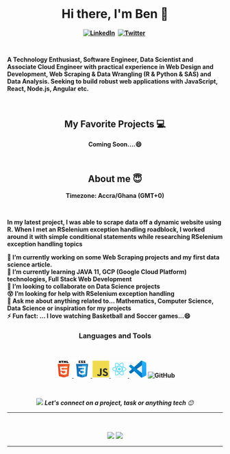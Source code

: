   <p>
  <h1 align="center"><b> Hi there, I'm Ben 👋</h1>
</p>                                          

<p align="center">
<a href="https://https://www.linkedin.com/in/benjaminaboagye"><img src="https://img.shields.io/badge/linkedin-%230077B5.svg?&style=for-the-badge&logo=linkedin&logoColor=white" alt="LinkedIn" /></a>&nbsp;
<a href="https://twitter.com/kkbenjy"><img src="https://img.shields.io/badge/Twitter-1DA1F2?style=for-the-badge&logo=twitter&logoColor=white" alt="Twitter" /></a>&nbsp;
</p>
<br />
<p>A Technology Enthusiast, Software Engineer, Data Scientist and Associate Cloud Engineer with practical experience in Web Design and Development, Web Scraping & Data Wrangling (R & Python & SAS) and Data Analysis. Seeking to build robust web applications with JavaScript, React, Node.js, Angular etc. </p>
<br />

<h2 align="center">My Favorite Projects 💻</h2>
<p align="center">
Coming Soon....😄
</p>
<br />

<h2 align="center">About me 😇</h2>
<p align="center">
Timezone: Accra/Ghana (GMT+0)
</p>
<br />
<p>In my latest project, I was able to scrape data off a dynamic website using R. When I met an RSelenium exception handling roadblock, I worked around it with simple conditional statements while researching RSelenium exception handling topics</p>

:muscle: I’m currently working on some Web Scraping projects and my first data science article.<br />
:eyes: I’m currently learning JAVA 11, GCP (Google Cloud Platform) technologies, Full Stack Web Development <br />
:raising_hand: I’m looking to collaborate on Data Science projects<br />
:dizzy_face: I’m looking for help with RSelenium exception handling<br />
💬 Ask me about anything related to... Mathematics, Computer Science, Data Science or inspiration for my projects <br />
⚡ Fun fact: ... I love watching Basketball and Soccer games...😄<br />

<p>
<h3 align="center"> Languages and Tools</h3>
</p>
<br />
<p align="center">
<a href="https://www.w3.org/html/" target="_blank"> <img src="https://raw.githubusercontent.com/devicons/devicon/master/icons/html5/html5-original-wordmark.svg" alt="html5" width="40" height="40"/> </a>
<a href="https://www.w3schools.com/css/" target="_blank"> <img src="https://raw.githubusercontent.com/devicons/devicon/master/icons/css3/css3-original-wordmark.svg" alt="css3" width="40" height="40"/> </a>
<a href="https://developer.mozilla.org/en-US/docs/Web/JavaScript" target="_blank"> <img src="https://raw.githubusercontent.com/devicons/devicon/master/icons/javascript/javascript-original.svg" alt="javascript" width="40" height="40"/> </a>
<a href="https://reactjs.org/" target="_blank"> <img src="https://raw.githubusercontent.com/github/explore/80688e429a7d4ef2fca1e82350fe8e3517d3494d/topics/react/react.png" alt="react" width="40" height="40"/> </a>
<!--<a href="https://nextjs.org/" target="_blank"> <img src="https://github.com/YuriDevAT/YuriDevAT/blob/main/nextjs.png" alt="nextjs" width="40" height="40"/> </a>-->
<img alt="Visual Studio Code" width="40px" src="https://raw.githubusercontent.com/github/explore/80688e429a7d4ef2fca1e82350fe8e3517d3494d/topics/visual-studio-code/visual-studio-code.png" />
<img alt="GitHub" width="40px" src="https://github.com/YuriDevAT/YuriDevAT/blob/main/github_.png" />  
<!--<a href="https://www.figma.com/" target="_blank"> <img src="https://www.vectorlogo.zone/logos/figma/figma-icon.svg" alt="figma" width="40" height="40"/> </a>-->
   </p>
<br />
<p align="center">
<img src="https://media.giphy.com/media/LnQjpWaON8nhr21vNW/giphy.gif" width="60"> <em><b>Let's connect on a project, task or anything tech</b> </b> 😊</em>
</p>

---

<br />
<p align="center">
<img src="https://github-readme-stats.vercel.app/api?username=kwakuben&theme=radical&show_icons=true" width="450"/>
<img src="https://github-readme-stats.vercel.app/api/top-langs/?username=kwakuben&layout=compact&theme=radical" width="450" />
</p>

---

<!--
**kwakuben/kwakuben** is a ✨ _special_ ✨ repository because its `README.md` (this file) appears on your GitHub profile.

Here are some ideas to get you started:

- 🔭 I’m currently working on some Web Scraping projects, 
- 🌱 I’m currently learning JAVA 11, GCP (Google Cloud Platform) Engineer/Architect certifications, Full Stack Web Development
- 👯 I’m looking to collaborate on Data Science projects
- 🤔 I’m looking for help with RSelenium exception handling
- 💬 Ask me about ...
- 📫 How to reach me: ...
- 😄 Pronouns: He, Him
- ⚡ Fun fact: I love watching Basketball and Soccer
This project is inspired by Julia Undeutch <https://github.com/YuriDevAT>
-->
